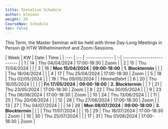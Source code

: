 ```yaml
---
title: Tentative Schedule
author: kleinen
weight: 20
CourseNav: Schedule
toc: false
---
```


This Term, the Master Seminar will be held with three Day-Long Meetings
in Person @ HTW Wilhelminenhof and Zoom-Sessions.

| Week | KW  | Date           | Time                            |
| :--- | :-- | :------------- | :-| :------------------------- |
| 1    | 14  | Thu 04/04/2024 | 17:00-18:30 | Zoom           |
| 2    | 15  | Thu 11/04/2024 |                            |
| 3    | 16  | **Mon 15/04/2024** | **09:00-18:00** | **1. Blocktermin** |
|      |     | Thu 18/04/2024 |                            |
| 4    | 17  | Thu 25/04/2024 | 17:00-18:30 | Zoom           |
| 5    | 18  | Thu 02/05/2024 | 
|      | 19  | Thu 09/05/2024 | | *Himmelfahrt*               |
| 6    | 20  | Thu 16/05/2024 |                            |
|    |   | **Fri 17/05/2024** | **09:00-18:00** | **2. Blocktermin** |
| 7    | 21  | Thu 23/05/2024 | 17:00-18:30 | Zoom           |
| 8    | 22  | Thu 30/05/2024 |                            |
| 9    | 23  | Thu 06/06/2024 | 17:00-18:30 | Zoom           |
| 10   | 24  | Thu 13/06/2024 |                            |
| 11   | 25  | Thu 20/06/2024 |                            |
| 12   | 26  | Thu 27/06/2024 | 17:00-18:30 | Zoom           |
| 13   | 27  | Thu 04/07/2024 |                            |
| 14   | 28  | **Mon 08/07/2024** | **09:00-18:00** | **3. Blocktermin** |
|    |   | Thu 11/07/2024 |                            |
| 15   | 29  | Thu 18/07/2024 | 17:00-18:30 | Zoom           |
| 16   | 30  | Thu 25/07/2024 |                            |
| 17   | 31  | Thu 01/08/2024 | 17:00-18:30 | Zoom           |
